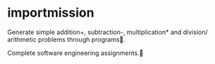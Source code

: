 # importmission

Generate simple addition+, subtraction-, multiplication* and division/ arithmetic problems through programs👾.

Complete software engineering assignments.🤔️
